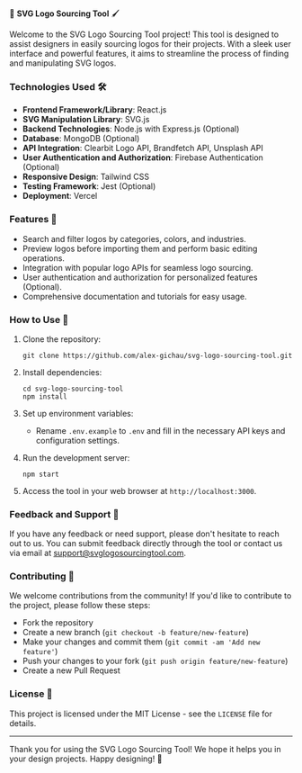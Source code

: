 🎨 **SVG Logo Sourcing Tool** 🖌️

Welcome to the SVG Logo Sourcing Tool project! This tool is designed to assist designers in easily sourcing logos for their projects. With a sleek user interface and powerful features, it aims to streamline the process of finding and manipulating SVG logos.

### Technologies Used 🛠️

- **Frontend Framework/Library**: React.js
- **SVG Manipulation Library**: SVG.js
- **Backend Technologies**: Node.js with Express.js (Optional)
- **Database**: MongoDB (Optional)
- **API Integration**: Clearbit Logo API, Brandfetch API, Unsplash API
- **User Authentication and Authorization**: Firebase Authentication (Optional)
- **Responsive Design**: Tailwind CSS
- **Testing Framework**: Jest (Optional)
- **Deployment**: Vercel

### Features 🌟

- Search and filter logos by categories, colors, and industries.
- Preview logos before importing them and perform basic editing operations.
- Integration with popular logo APIs for seamless logo sourcing.
- User authentication and authorization for personalized features (Optional).
- Comprehensive documentation and tutorials for easy usage.

### How to Use 🚀

1. Clone the repository:
   ```
   git clone https://github.com/alex-gichau/svg-logo-sourcing-tool.git
   ```
   
2. Install dependencies:
   ```
   cd svg-logo-sourcing-tool
   npm install
   ```
   
3. Set up environment variables:
   - Rename `.env.example` to `.env` and fill in the necessary API keys and configuration settings.

4. Run the development server:
   ```
   npm start
   ```
   
5. Access the tool in your web browser at `http://localhost:3000`.

### Feedback and Support 💬

If you have any feedback or need support, please don't hesitate to reach out to us. You can submit feedback directly through the tool or contact us via email at support@svglogosourcingtool.com.

### Contributing 🤝

We welcome contributions from the community! If you'd like to contribute to the project, please follow these steps:
- Fork the repository
- Create a new branch (`git checkout -b feature/new-feature`)
- Make your changes and commit them (`git commit -am 'Add new feature'`)
- Push your changes to your fork (`git push origin feature/new-feature`)
- Create a new Pull Request

### License 📝

This project is licensed under the MIT License - see the `LICENSE` file for details.

---

Thank you for using the SVG Logo Sourcing Tool! We hope it helps you in your design projects. Happy designing! 🎉